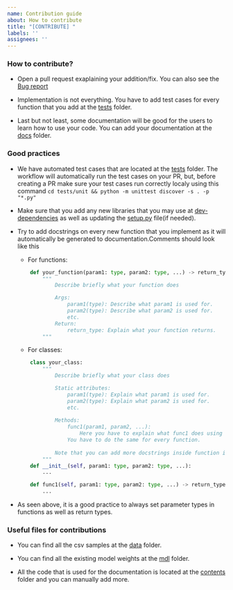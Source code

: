 ```yaml
---
name: Contribution guide
about: How to contribute
title: "[CONTRIBUTE] "
labels: ''
assignees: ''
---
```


### **How to contribute?**
* Open a pull request exaplaining your addition/fix. You can also see the [Bug report](../ISSUE_TEMPLATE/bug_report.md)

* Implementation is not everything. You have to add test cases for every function that you add at the [tests](../../tests/) folder.

* Last but not least, some documentation will be good for the users to learn how to use your code. You can add your documentation at the [docs](../../docs/) folder.

### **Good practices**
* We have automated test cases that are located at the [tests](../../tests/) folder. The workflow will automatically run the test cases on your PR, but, before creating a PR make sure your test cases run correctly localy using this command ```cd tests/unit && python -m unittest discover -s . -p "*.py"```

* Make sure that you add any new libraries that you may use at [dev-dependencies](../../dev-dependencies.txt) as well as updating the [setup.py](../../setup.py) file(if needed).

* Try to add docstrings on every new function that you implement as it will automatically be generated to documentation.Comments should look like this
    - For functions:
    ```python
        def your_function(param1: type, param2: type, ...) -> return_type:
            """
                Describe briefly what your function does

                Args:
                    param1(type): Describe what param1 is used for.
                    param2(type): Describe what param2 is used for.
                    etc.
                Return:
                    return_type: Explain what your function returns.
            """
    ```
    - For classes:
    ```python
        class your_class:
            """
                Describe briefly what your class does

                Static attributes:
                    param1(type): Explain what param1 is used for.
                    param2(type): Explain what param2 is used for.
                    etc.
                
                Methods:
                    func1(param1, param2, ...):
                        Here you have to explain what func1 does using the tutorial above.
                    You have to do the same for every function.
                
                Note that you can add more docstrings inside function if you wish.
            """
        def __init__(self, param1: type, param2: type, ...):
            ...

        def func1(self, param1: type, param2: type, ...) -> return_type: 
            ...
    ```

* As seen above, it is a good practice to always set parameter types in functions as well as return types. 

### **Useful files for contributions**

* You can find all the csv samples at the [data](../../spare_scores/data/) folder.
  
* You can find all the existing model weights at the [mdl](../../spare_scores/mdl/) folder.
 
* All the code that is used for the documentation is located at the [contents](../../docs/source/) folder and you can manually add more.